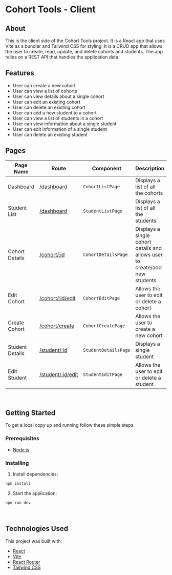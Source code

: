 # Cohort Tools - Client

## About
This is the client side of the Cohort Tools project. It is a React app that uses Vite as a bundler and Tailwind CSS for styling. It is a CRUD app that allows the user to create, read, update, and delete cohorts and students. The app relies on a REST API that handles the application data.


## Features
- User can create a new cohort
- User can view a list of cohorts
- User can view details about a single cohort
- User can edit an existing cohort
- User can delete an existing cohort
- User can add a new student to a cohort
- User can view a list of students in a cohort
- User can view information about a single student
- User can edit information of a single student
- User can delete an existing student


## Pages

| Page Name       | Route | Component | Description |
|-----------------|-------|-----------|-------------|
| Dashboard       | [/dashboard](http://localhost:5173/dashboard) | `CohortListPage` | Displays a list of all the cohorts |
| Student List    | [/dashboard](http://localhost:5173/students) | `StudentListPage` | Displays a list of all the students |
| Cohort Details  | [/cohort/:id](http://localhost:5173/cohort/1) | `CohortDetailsPage` | Displays a single cohort details and allows user to create/add new students |
| Edit Cohort     | [/cohort/:id/edit](http://localhost:5173/cohort/1/edit) | `CohortEditPage` | Allows the user to edit or delete a cohort |
| Create Cohort   | [/cohort/create](http://localhost:5173/cohort/create) | `CohortCreatePage` | Allows the user to create a new cohort |
| Student Details | [/student/:id](http://localhost:5173/student/1) | `StudentDetailsPage` | Displays a single student |
| Edit Student    | [/student/:id/edit](http://localhost:5173/student/1/edit) | `StudentEditPage` | Allows the user to edit or delete a student |

<br>

## Getting Started


To get a local copy up and running follow these simple steps.

### Prerequisites

- [Node.js](https://nodejs.org/en/)

### Installing

1. Install dependencies:

```sh
npm install
```

2. Start the application:

```sh
npm run dev
```
<br>


## Technologies Used

This project was built with:

- [React](https://reactjs.org/)
- [Vite](https://vitejs.dev/)
- [React Router](https://reactrouter.com/)
- [Tailwind CSS](https://tailwindcss.com/)

